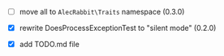 - [ ] move all to `AlecRabbit\Traits` namespace (0.3.0)

- [x] rewrite DoesProcessExceptionTest to "silent mode" (0.2.0)
- [x] add TODO.md file